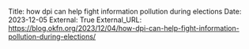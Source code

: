 Title: how dpi can help fight information pollution during elections
Date: 2023-12-05
External: True
External_URL: https://blog.okfn.org/2023/12/04/how-dpi-can-help-fight-information-pollution-during-elections/
